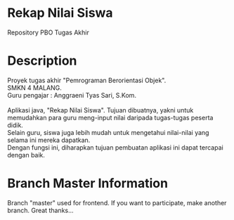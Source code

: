 # Rekap Nilai Siswa
Repository PBO Tugas Akhir

# Description
Proyek tugas akhir "Pemrograman Berorientasi Objek".</br>
SMKN 4 MALANG.</br>
Guru pengajar : Anggraeni Tyas Sari, S.Kom.</br></br>
Aplikasi java, "Rekap Nilai Siswa". Tujuan dibuatnya, yakni untuk memudahkan para guru meng-input nilai daripada tugas-tugas peserta didik.</br>
Selain guru, siswa juga lebih mudah untuk mengetahui nilai-nilai yang selama ini mereka dapatkan.</br>
Dengan fungsi ini, diharapkan tujuan pembuatan aplikasi ini dapat tercapai dengan baik.

# Branch Master Information
Branch "master" used for frontend.
If you want to participate, make another branch.
Great thanks...
